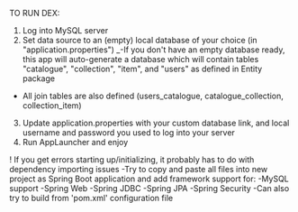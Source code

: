 TO RUN DEX:

1)  Log into MySQL server
2)  Set data source to an (empty) local database of your choice (in "application.properties")
  _-If you don't have an empty database ready, this app will auto-generate a database which will contain tables "catalogue", "collection", "item", and "users" as defined in Entity package
  - All join tables are also defined (users_catalogue, catalogue_collection, collection_item)
3) Update application.properties with your custom database link, and local username and password you used to log into your server
4) Run AppLauncher and enjoy

! If you get errors starting up/initializing, it probably has to do with dependency importing issues
  -Try to copy and paste all files into new project as Spring Boot application and add framework support for:
    -MySQL support
    -Spring Web
    -Spring JDBC
    -Spring JPA
    -Spring Security
  -Can also try to build from 'pom.xml' configuration file
